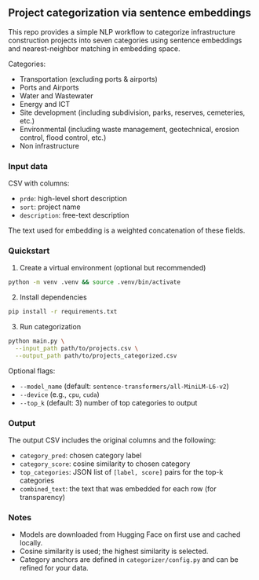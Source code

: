## Project categorization via sentence embeddings

This repo provides a simple NLP workflow to categorize infrastructure construction projects into seven categories using sentence embeddings and nearest-neighbor matching in embedding space.

Categories:
- Transportation (excluding ports & airports)
- Ports and Airports
- Water and Wastewater
- Energy and ICT
- Site development (including subdivision, parks, reserves, cemeteries, etc.)
- Environmental (including waste management, geotechnical, erosion control, flood control, etc.)
- Non infrastructure

### Input data

CSV with columns:
- `prde`: high-level short description
- `sort`: project name
- `description`: free-text description

The text used for embedding is a weighted concatenation of these fields.

### Quickstart

1) Create a virtual environment (optional but recommended)

```bash
python -m venv .venv && source .venv/bin/activate
```

2) Install dependencies

```bash
pip install -r requirements.txt
```

3) Run categorization

```bash
python main.py \
  --input_path path/to/projects.csv \
  --output_path path/to/projects_categorized.csv
```

Optional flags:
- `--model_name` (default: `sentence-transformers/all-MiniLM-L6-v2`)
- `--device` (e.g., `cpu`, `cuda`)
- `--top_k` (default: 3) number of top categories to output

### Output

The output CSV includes the original columns and the following:
- `category_pred`: chosen category label
- `category_score`: cosine similarity to chosen category
- `top_categories`: JSON list of `[label, score]` pairs for the top-k categories
- `combined_text`: the text that was embedded for each row (for transparency)

### Notes

- Models are downloaded from Hugging Face on first use and cached locally.
- Cosine similarity is used; the highest similarity is selected.
- Category anchors are defined in `categorizer/config.py` and can be refined for your data.


